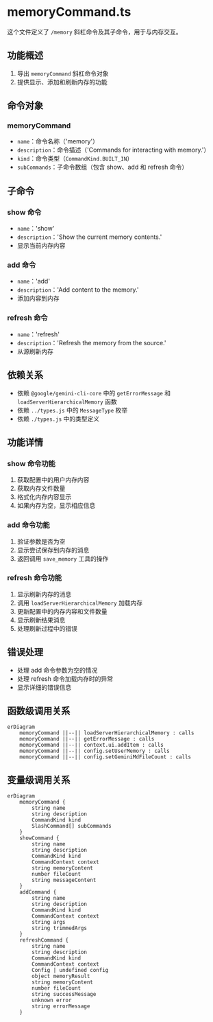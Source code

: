 # memoryCommand.ts

这个文件定义了 `/memory` 斜杠命令及其子命令，用于与内存交互。

## 功能概述

1. 导出 `memoryCommand` 斜杠命令对象
2. 提供显示、添加和刷新内存的功能

## 命令对象

### memoryCommand
- `name`：命令名称（'memory'）
- `description`：命令描述（'Commands for interacting with memory.'）
- `kind`：命令类型（`CommandKind.BUILT_IN`）
- `subCommands`：子命令数组（包含 show、add 和 refresh 命令）

## 子命令

### show 命令
- `name`：'show'
- `description`：'Show the current memory contents.'
- 显示当前内存内容

### add 命令
- `name`：'add'
- `description`：'Add content to the memory.'
- 添加内容到内存

### refresh 命令
- `name`：'refresh'
- `description`：'Refresh the memory from the source.'
- 从源刷新内存

## 依赖关系

- 依赖 `@google/gemini-cli-core` 中的 `getErrorMessage` 和 `loadServerHierarchicalMemory` 函数
- 依赖 `../types.js` 中的 `MessageType` 枚举
- 依赖 `./types.js` 中的类型定义

## 功能详情

### show 命令功能
1. 获取配置中的用户内存内容
2. 获取内存文件数量
3. 格式化内存内容显示
4. 如果内存为空，显示相应信息

### add 命令功能
1. 验证参数是否为空
2. 显示尝试保存到内存的消息
3. 返回调用 `save_memory` 工具的操作

### refresh 命令功能
1. 显示刷新内存的消息
2. 调用 `loadServerHierarchicalMemory` 加载内存
3. 更新配置中的内存内容和文件数量
4. 显示刷新结果消息
5. 处理刷新过程中的错误

## 错误处理

- 处理 add 命令参数为空的情况
- 处理 refresh 命令加载内存时的异常
- 显示详细的错误信息

## 函数级调用关系

```mermaid
erDiagram
    memoryCommand ||--|| loadServerHierarchicalMemory : calls
    memoryCommand ||--|| getErrorMessage : calls
    memoryCommand ||--|| context.ui.addItem : calls
    memoryCommand ||--|| config.setUserMemory : calls
    memoryCommand ||--|| config.setGeminiMdFileCount : calls
```

## 变量级调用关系

```mermaid
erDiagram
    memoryCommand {
        string name
        string description
        CommandKind kind
        SlashCommand[] subCommands
    }
    showCommand {
        string name
        string description
        CommandKind kind
        CommandContext context
        string memoryContent
        number fileCount
        string messageContent
    }
    addCommand {
        string name
        string description
        CommandKind kind
        CommandContext context
        string args
        string trimmedArgs
    }
    refreshCommand {
        string name
        string description
        CommandKind kind
        CommandContext context
        Config | undefined config
        object memoryResult
        string memoryContent
        number fileCount
        string successMessage
        unknown error
        string errorMessage
    }
```